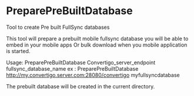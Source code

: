 # PreparePreBuiltDatabase
Tool to create Pre built FullSync databases

This tool will prepare a prebuilt mobile fullsync database you will be able to embed in your mobile apps 
Or bulk download when you mobile application is started.

Usage: PreparePreBuiltDatabase Convertigo_server_endpoint fullsync_database_name ex :
   PreparePreBuiltDatabase http://my.convertigo.server.com:28080/convertigo  myfullsyncdatabase

The prebuilt database will be created in the current directory.
